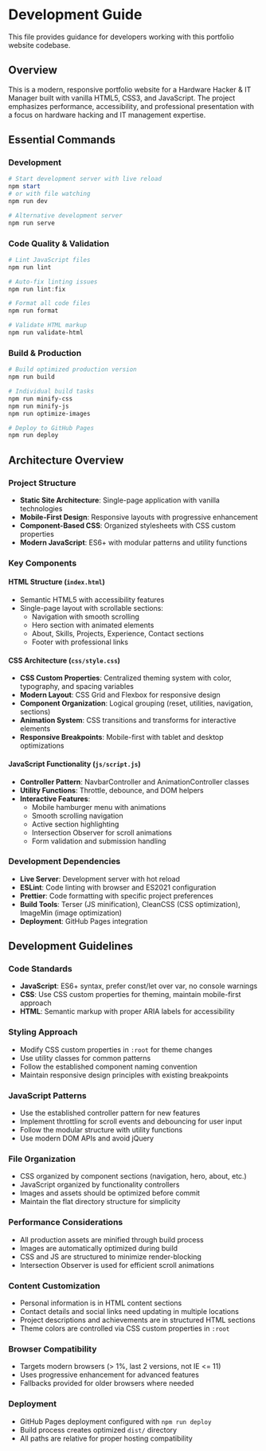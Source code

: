 # Development Guide

This file provides guidance for developers working with this portfolio website codebase.

## Overview

This is a modern, responsive portfolio website for a Hardware Hacker & IT Manager built with vanilla HTML5, CSS3, and JavaScript. The project emphasizes performance, accessibility, and professional presentation with a focus on hardware hacking and IT management expertise.

## Essential Commands

### Development
```powershell
# Start development server with live reload
npm start
# or with file watching
npm run dev

# Alternative development server
npm run serve
```

### Code Quality & Validation
```powershell
# Lint JavaScript files
npm run lint

# Auto-fix linting issues
npm run lint:fix

# Format all code files
npm run format

# Validate HTML markup
npm run validate-html
```

### Build & Production
```powershell
# Build optimized production version
npm run build

# Individual build tasks
npm run minify-css
npm run minify-js
npm run optimize-images

# Deploy to GitHub Pages
npm run deploy
```

## Architecture Overview

### Project Structure
- **Static Site Architecture**: Single-page application with vanilla technologies
- **Mobile-First Design**: Responsive layouts with progressive enhancement
- **Component-Based CSS**: Organized stylesheets with CSS custom properties
- **Modern JavaScript**: ES6+ with modular patterns and utility functions

### Key Components

#### HTML Structure (`index.html`)
- Semantic HTML5 with accessibility features
- Single-page layout with scrollable sections:
  - Navigation with smooth scrolling
  - Hero section with animated elements
  - About, Skills, Projects, Experience, Contact sections
  - Footer with professional links

#### CSS Architecture (`css/style.css`)
- **CSS Custom Properties**: Centralized theming system with color, typography, and spacing variables
- **Modern Layout**: CSS Grid and Flexbox for responsive design
- **Component Organization**: Logical grouping (reset, utilities, navigation, sections)
- **Animation System**: CSS transitions and transforms for interactive elements
- **Responsive Breakpoints**: Mobile-first with tablet and desktop optimizations

#### JavaScript Functionality (`js/script.js`)
- **Controller Pattern**: NavbarController and AnimationController classes
- **Utility Functions**: Throttle, debounce, and DOM helpers
- **Interactive Features**:
  - Mobile hamburger menu with animations
  - Smooth scrolling navigation
  - Active section highlighting
  - Intersection Observer for scroll animations
  - Form validation and submission handling

### Development Dependencies
- **Live Server**: Development server with hot reload
- **ESLint**: Code linting with browser and ES2021 configuration
- **Prettier**: Code formatting with specific project preferences
- **Build Tools**: Terser (JS minification), CleanCSS (CSS optimization), ImageMin (image optimization)
- **Deployment**: GitHub Pages integration

## Development Guidelines

### Code Standards
- **JavaScript**: ES6+ syntax, prefer const/let over var, no console warnings
- **CSS**: Use CSS custom properties for theming, maintain mobile-first approach
- **HTML**: Semantic markup with proper ARIA labels for accessibility

### Styling Approach
- Modify CSS custom properties in `:root` for theme changes
- Use utility classes for common patterns
- Follow the established component naming convention
- Maintain responsive design principles with existing breakpoints

### JavaScript Patterns
- Use the established controller pattern for new features
- Implement throttling for scroll events and debouncing for user input
- Follow the modular structure with utility functions
- Use modern DOM APIs and avoid jQuery

### File Organization
- CSS organized by component sections (navigation, hero, about, etc.)
- JavaScript organized by functionality controllers
- Images and assets should be optimized before commit
- Maintain the flat directory structure for simplicity

### Performance Considerations
- All production assets are minified through build process
- Images are automatically optimized during build
- CSS and JS are structured to minimize render-blocking
- Intersection Observer is used for efficient scroll animations

### Content Customization
- Personal information is in HTML content sections
- Contact details and social links need updating in multiple locations
- Project descriptions and achievements are in structured HTML sections
- Theme colors are controlled via CSS custom properties in `:root`

### Browser Compatibility
- Targets modern browsers (> 1%, last 2 versions, not IE <= 11)
- Uses progressive enhancement for advanced features
- Fallbacks provided for older browsers where needed

### Deployment
- GitHub Pages deployment configured with `npm run deploy`
- Build process creates optimized `dist/` directory
- All paths are relative for proper hosting compatibility